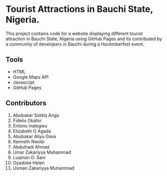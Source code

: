 # Tourist Attractions in Bauchi State, Nigeria.

This project contains code for a website displaying different tourist attraction in Bauchi State, Nigeria using GitHub Pages and its contributed by a community of developers in Bauchi during a Hacktoberfest event.

## Tools
- HTML
- Google Maps API
- Javascript
- GitHub Pages

## Contributors
1. Abubakar Siddiq Ango
1. Fidelis Okafor
1. Entonu inalegwu
1. Elizabeth O Agada
1. Abubakar Aliyu Giwa
1. Kenneth Nwobi
1. Abdulhadi Ahmad
1. Umar Zakariyya Muhammad
1. Luqman O. Sani
1. Oyadoke Helen
1. Usman Zakariyya Muhammad
